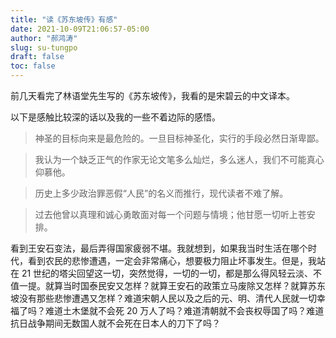 ```yaml
---
title: "读《苏东坡传》有感"
date: 2021-10-09T21:06:57-05:00
author: "郝鸿涛"
slug: su-tungpo
draft: false
toc: false
---
```

前几天看完了林语堂先生写的《苏东坡传》，我看的是宋碧云的中文译本。

以下是感触比较深的话以及我的一些不着边际的感悟。

>神圣的目标向来是最危险的。一旦目标神圣化，实行的手段必然日渐卑鄙。

>我认为一个缺乏正气的作家无论文笔多么灿烂，多么迷人，我们不可能真心仰慕他。

>历史上多少政治罪恶假“人民”的名义而推行，现代读者不难了解。

>过去他曾以真理和诚心勇敢面对每一个问题与情境；他甘愿一切听上苍安排。

看到王安石变法，最后弄得国家疲弱不堪。我就想到，如果我当时生活在哪个时代，看到农民的悲惨遭遇，一定会非常痛心，想要极力阻止坏事发生。但是，我站在 21 世纪的塔尖回望这一切，突然觉得，一切的一切，都是那么得风轻云淡、不值一提。就算当时国泰民安又怎样？就算王安石的政策立马废除又怎样？就算苏东坡没有那些悲惨遭遇又怎样？难道宋朝人民以及之后的元、明、清代人民就一切幸福了吗？难道土木堡就不会死 20 万人了吗？难道清朝就不会丧权辱国了吗？难道抗日战争期间无数国人就不会死在日本人的刀下了吗？